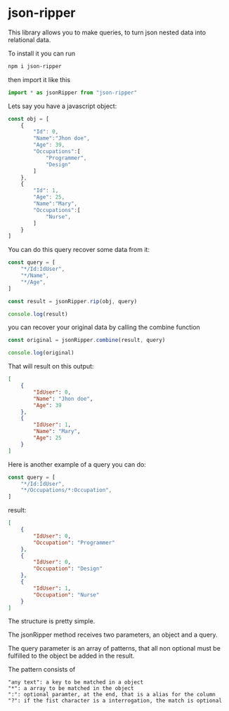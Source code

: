 # json-ripper

This library allows you to make queries, to turn json nested data into relational data.

To install it you can run
```bash
npm i json-ripper
```
then import it like this
```js
import * as jsonRipper from "json-ripper"
```

Lets say you have a javascript object:

```js
const obj = [
    {
        "Id": 0,
        "Name":"Jhon doe",
        "Age": 39,
        "Occupations":[
            "Programmer",
            "Design"
        ]
    },
    {
        "Id": 1,
        "Age": 25,
        "Name":"Mary",
        "Occupations":[
            "Nurse",
        ]
    }
]
```

You can do this query recover some data from it:

```js
const query = [
    "*/Id:IdUser",
    "*/Name",
    "*/Age",
]
```

```js
const result = jsonRipper.rip(obj, query)

console.log(result)
```

you can recover your original data by calling the combine function
```js
const original = jsonRipper.combine(result, query)

console.log(original)
```

That will result on this output:

```json
[
    {
        "IdUser": 0,
        "Name": "Jhon doe",
        "Age": 39
    },
    {
        "IdUser": 1,
        "Name": "Mary",
        "Age": 25
    }
]
```

Here is another example of a query you can do:

```js
const query = [
    "*/Id:IdUser",
    "*/Occupations/*:Occupation",
]
```

result:

```json
[
    {
        "IdUser": 0,
        "Occupation": "Programmer"
    },
    {
        "IdUser": 0,
        "Occupation": "Design"
    },
    {
        "IdUser": 1,
        "Occupation": "Nurse"
    }
]
```

The structure is pretty simple.

The jsonRipper method receives two parameters, an object and a query.

The query parameter is an array of patterns, that all non optional must be fulfilled to the object be added in the result.

The pattern consists of

```
"any text": a key to be matched in a object
"*": a array to be matched in the object
":": optional paramter, at the end, that is a alias for the column
"?": if the fist character is a interrogation, the match is optional
```
